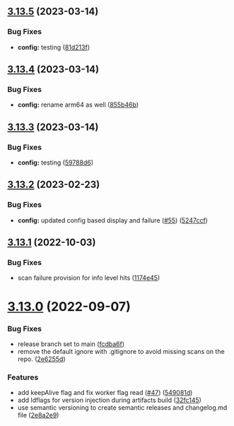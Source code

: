 ## [3.13.5](https://github.com/szweier/earlybird/compare/v3.13.4...v3.13.5) (2023-03-14)


### Bug Fixes

* **config:** testing ([81d213f](https://github.com/szweier/earlybird/commit/81d213f67b68ca9a1395fb1ce37f91222c6cc1cc))

## [3.13.4](https://github.com/szweier/earlybird/compare/v3.13.3...v3.13.4) (2023-03-14)


### Bug Fixes

* **config:** rename arm64 as well ([855b46b](https://github.com/szweier/earlybird/commit/855b46b083312e9ae39156f6769d0e488eb0f84e))

## [3.13.3](https://github.com/szweier/earlybird/compare/v3.13.2...v3.13.3) (2023-03-14)


### Bug Fixes

* **config:** testing ([59788d6](https://github.com/szweier/earlybird/commit/59788d6b2b7b27f3102a3ee741db11fa7f412829))

## [3.13.2](https://github.com/americanexpress/earlybird/compare/v3.13.1...v3.13.2) (2023-02-23)


### Bug Fixes

* **config:** updated config based display and failure ([#55](https://github.com/americanexpress/earlybird/issues/55)) ([5247ccf](https://github.com/americanexpress/earlybird/commit/5247ccf4f438f9b3086ff7c16e70f2e46d0ff9a6))

## [3.13.1](https://github.com/americanexpress/earlybird/compare/v3.13.0...v3.13.1) (2022-10-03)


### Bug Fixes

* scan failure provision for info level hits ([1174e45](https://github.com/americanexpress/earlybird/commit/1174e45400dd375d0f6555e042d8ce7959b52e61))

# [3.13.0](https://github.com/americanexpress/earlybird/compare/v3.12.0...v3.13.0) (2022-09-07)


### Bug Fixes

* release branch set to main ([fcdba6f](https://github.com/americanexpress/earlybird/commit/fcdba6f995c3e699e21cffe8fa33d132771c7c70))
* remove the default ignore with .gitignore to avoid missing scans on the repo. ([2e6255d](https://github.com/americanexpress/earlybird/commit/2e6255d0aaa79821902ede4e90a41e2e10cdd4d4))


### Features

* add keepAlive flag and fix worker flag read ([#47](https://github.com/americanexpress/earlybird/issues/47)) ([549081d](https://github.com/americanexpress/earlybird/commit/549081d257a0d2de4a9f256e1d9a948d2a670c30))
* add ldflags for version injection during artifacts build ([32fc145](https://github.com/americanexpress/earlybird/commit/32fc14532597334c6b99900d4b092cd100768632))
* use semantic versioning to create semantic releases and changelog.md file ([2e8a2e9](https://github.com/americanexpress/earlybird/commit/2e8a2e91cf0f1f8ccd4b96d01c9a5f5db0c06cd8))
